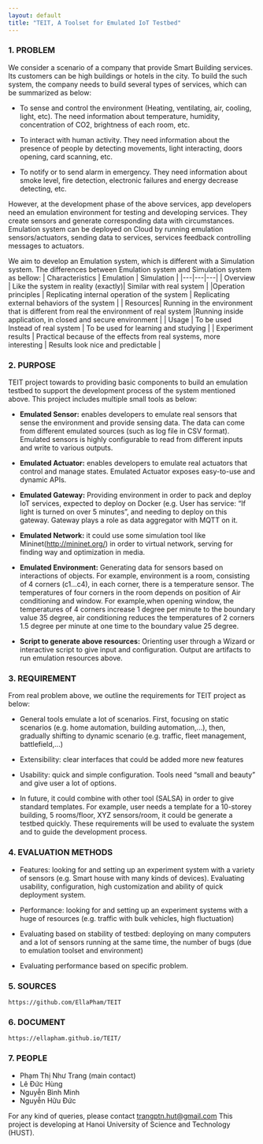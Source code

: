 ```yaml
---
layout: default
title: "TEIT, A Toolset for Emulated IoT Testbed"
---
```



### 1. PROBLEM

We consider a scenario of a company that provide Smart Building services. Its customers can be high buildings or hotels in the city. To build the such system, the company needs to build several types of services, which can be summarized as below:

* To sense and control the environment (Heating, ventilating, air, cooling, light, etc). The need information about temperature, humidity,  concentration of CO2, brightness of each room, etc.

* To interact with human activity. They need information about the presence of people by detecting movements, light interacting, doors opening, card scanning, etc.

* To notify or to send alarm in emergency. They need information about smoke level, fire detection, electronic failures and energy decrease detecting, etc.

However, at the development phase of the above services, app developers need an emulation environment for testing and developing services. They create sensors and generate corresponding data with circumstances. Emulation system can be deployed on Cloud by running emulation sensors/actuators, sending data to services, services feedback controlling messages to actuators.

We aim to develop an Emulation system, which is different with a Simulation system. The differences between Emulation system and Simulation system as bellow: 
| Characteristics  | Emulation  |  Simulation |
|---|---|---|
|  Overview |   Like the system in reality (exactly)|  Similar with real system |
|Operation principles   |  Replicating internal operation of the system  |   Replicating external behaviors of the system |
|   Resources| Running in the environment that is different from real the environment of real system   |Running inside application, in closed and secure environment   |
|  Usage |  To be used Instead of real system  | To be used for learning and studying  |
|  Experiment results |  Practical because of the effects from real systems, more interesting |  Results look nice and predictable |

### 2. PURPOSE
TEIT project towards to providing basic components to build an emulation testbed to support the development process of the system mentioned above. This project includes multiple small tools as below:

* **Emulated Sensor:** enables developers to emulate real sensors that sense the environment and provide sensing data. The data can come from different emulated sources (such as log file in CSV format). Emulated sensors is highly configurable to read from different inputs and write to various outputs.	
* **Emulated Actuator:** enables developers to emulate real actuators that control and manage states. Emulated Actuator exposes easy-to-use and dynamic APIs.

* **Emulated Gateway:** Providing environment in order to pack and deploy IoT services, expected to deploy on Docker (e.g. User has service: “If light is turned on over 5 minutes”, and needing to deploy on this gateway. Gateway plays a role as data aggregator with MQTT on it.

* **Emulated Network:** it could use some simulation tool like Mininet(http://mininet.org/) in order to virtual network, serving for finding way and optimization in media.

* **Emulated Environment:** Generating data for sensors based on interactions of objects. For example, environment is a room, consisting of 4 corners (c1...c4), in each corner, there is a temperature sensor. The temperatures of four corners in the room depends on position of Air conditioning and window. For example,when opening window, the temperatures of 4 corners increase 1 degree per minute to the boundary value 35 degree, air conditioning reduces the temperatures of 2 corners 1.5 degree per minute at one time  to the boundary value 25 degree.

* **Script to generate above resources:** Orienting user through a Wizard or interactive script to give input and configuration. Output are artifacts to run emulation resources above. 

### 3. REQUIREMENT

From real problem above, we outline the requirements for TEIT project as below: 

* General tools emulate a lot of scenarios. First, focusing on static scenarios (e.g. home automation, building automation,...), then, gradually shifting to dynamic scenario (e.g. traffic, fleet management, battlefield,...)

* Extensibility: clear interfaces that could be added more new features

* Usability: quick and simple configuration. Tools need “small and beauty”  and give user a lot of options.

* In future, it could combine with other tool (SALSA) in order to give standard templates. For example, user needs a template for a 10-storey building, 5 rooms/floor, XYZ sensors/room, it could be generate a testbed quickly.
These requirements will be used to evaluate the system and to guide the development process.

### 4. EVALUATION METHODS
* Features: looking for and setting up an experiment system with a variety of sensors (e.g. Smart  house with many kinds of devices). Evaluating usability, configuration, high customization and ability of quick deployment system.

* Performance: looking for and setting up an experiment systems with a huge of resources (e.g. traffic with bulk vehicles, high fluctuation)

 * Evaluating based on stability of testbed: deploying on many computers and a lot of sensors running at the same time, the number of bugs (due to emulation toolset and environment)
 * Evaluating performance based on specific problem.

### 5. SOURCES

    https://github.com/EllaPham/TEIT 
	
### 6. DOCUMENT

    https://ellapham.github.io/TEIT/ 
	
### 7. PEOPLE

* Phạm Thị Như Trang (main contact)
* Lê Đức Hùng
* Nguyễn Bình Minh
* Nguyễn Hữu Đức

For any kind of queries, please contact trangptn.hut@gmail.com 
This project is developing at Hanoi University of Science and Technology (HUST).																										
